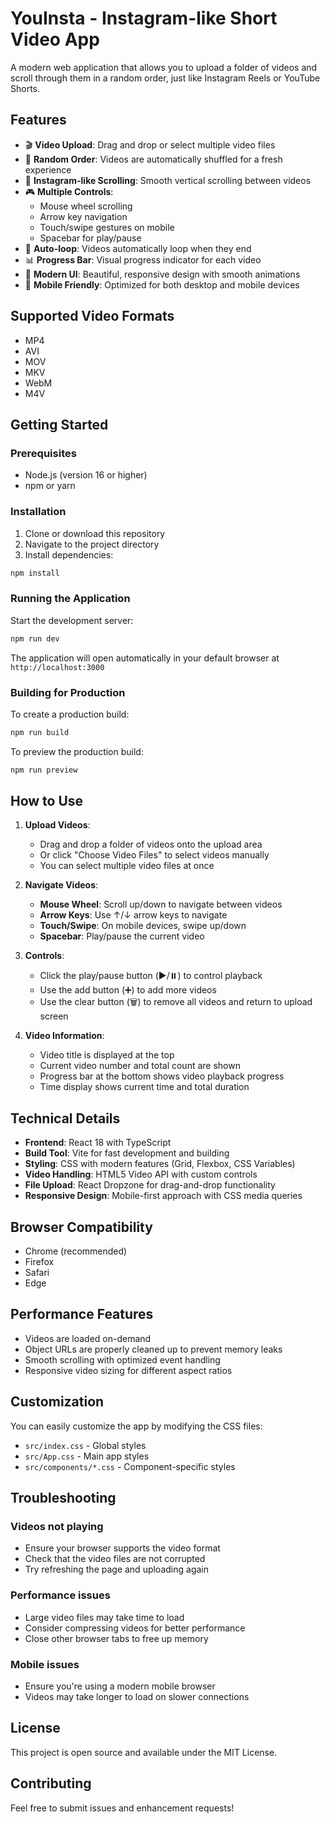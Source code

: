 # YouInsta - Instagram-like Short Video App

A modern web application that allows you to upload a folder of videos and scroll through them in a random order, just like Instagram Reels or YouTube Shorts.

## Features

- 🎬 **Video Upload**: Drag and drop or select multiple video files
- 🎲 **Random Order**: Videos are automatically shuffled for a fresh experience
- 📱 **Instagram-like Scrolling**: Smooth vertical scrolling between videos
- 🎮 **Multiple Controls**: 
  - Mouse wheel scrolling
  - Arrow key navigation
  - Touch/swipe gestures on mobile
  - Spacebar for play/pause
- 🔄 **Auto-loop**: Videos automatically loop when they end
- 📊 **Progress Bar**: Visual progress indicator for each video
- 🎨 **Modern UI**: Beautiful, responsive design with smooth animations
- 📱 **Mobile Friendly**: Optimized for both desktop and mobile devices

## Supported Video Formats

- MP4
- AVI
- MOV
- MKV
- WebM
- M4V

## Getting Started

### Prerequisites

- Node.js (version 16 or higher)
- npm or yarn

### Installation

1. Clone or download this repository
2. Navigate to the project directory
3. Install dependencies:

```bash
npm install
```

### Running the Application

Start the development server:

```bash
npm run dev
```

The application will open automatically in your default browser at `http://localhost:3000`

### Building for Production

To create a production build:

```bash
npm run build
```

To preview the production build:

```bash
npm run preview
```

## How to Use

1. **Upload Videos**: 
   - Drag and drop a folder of videos onto the upload area
   - Or click "Choose Video Files" to select videos manually
   - You can select multiple video files at once

2. **Navigate Videos**:
   - **Mouse Wheel**: Scroll up/down to navigate between videos
   - **Arrow Keys**: Use ↑/↓ arrow keys to navigate
   - **Touch/Swipe**: On mobile devices, swipe up/down
   - **Spacebar**: Play/pause the current video

3. **Controls**:
   - Click the play/pause button (▶️/⏸️) to control playback
   - Use the add button (➕) to add more videos
   - Use the clear button (🗑️) to remove all videos and return to upload screen

4. **Video Information**:
   - Video title is displayed at the top
   - Current video number and total count are shown
   - Progress bar at the bottom shows video playback progress
   - Time display shows current time and total duration

## Technical Details

- **Frontend**: React 18 with TypeScript
- **Build Tool**: Vite for fast development and building
- **Styling**: CSS with modern features (Grid, Flexbox, CSS Variables)
- **Video Handling**: HTML5 Video API with custom controls
- **File Upload**: React Dropzone for drag-and-drop functionality
- **Responsive Design**: Mobile-first approach with CSS media queries

## Browser Compatibility

- Chrome (recommended)
- Firefox
- Safari
- Edge

## Performance Features

- Videos are loaded on-demand
- Object URLs are properly cleaned up to prevent memory leaks
- Smooth scrolling with optimized event handling
- Responsive video sizing for different aspect ratios

## Customization

You can easily customize the app by modifying the CSS files:

- `src/index.css` - Global styles
- `src/App.css` - Main app styles
- `src/components/*.css` - Component-specific styles

## Troubleshooting

### Videos not playing
- Ensure your browser supports the video format
- Check that the video files are not corrupted
- Try refreshing the page and uploading again

### Performance issues
- Large video files may take time to load
- Consider compressing videos for better performance
- Close other browser tabs to free up memory

### Mobile issues
- Ensure you're using a modern mobile browser
- Videos may take longer to load on slower connections

## License

This project is open source and available under the MIT License.

## Contributing

Feel free to submit issues and enhancement requests! 